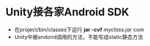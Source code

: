 # Unity接各家Android SDK
- 在project/bin/classes下运行 **jar -cvf** *myclass.jar* com
- Unity中被andorid调用的方法，不能写成static静态方法
